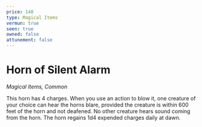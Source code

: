 ```yaml
---
price: 140
type: Magical Items
vermun: true
seen: true
owned: false
attunement: false
---
```

# Horn of Silent Alarm

*Magical Items, Common*

This horn has 4 charges. When you use an action to blow it, one creature of your choice can hear the horns blare, provided the creature is within 600 feet of the horn and not deafened. No other creature hears sound coming from the horn. The horn regains 1d4 expended charges daily at dawn.